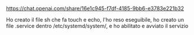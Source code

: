 https://chat.openai.com/share/16e1c945-f7df-4185-9bb6-e3783e221b32

Ho creato il file sh che fa touch e echo, l'ho reso eseguibile, ho creato un file .service dentro /etc/systemd/system/, e ho abilitato e avviato il servizio